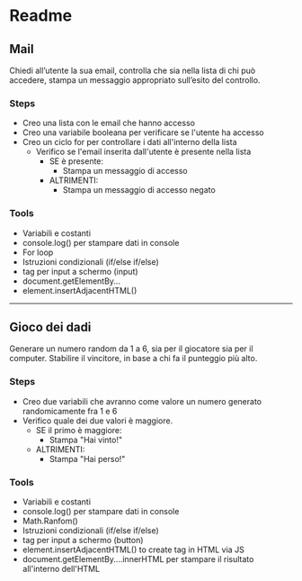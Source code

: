 # Readme
## Mail

Chiedi all’utente la sua email, controlla che sia nella lista di chi può accedere, stampa un messaggio appropriato sull’esito del controllo.

### Steps

- Creo una lista con le email che hanno accesso
- Creo una variabile booleana per verificare se l'utente ha accesso
- Creo un ciclo for per controllare i dati all'interno della lista
  - Verifico se l'email inserita dall'utente è presente nella lista
    - SE è presente:
      - Stampa un messaggio di accesso
    - ALTRIMENTI:
      - Stampa un messaggio di accesso negato
    
### Tools

- Variabili e costanti
- console.log() per stampare dati in console
- For loop
- Istruzioni condizionali (if/else if/else)
- tag per input a schermo (input)
- document.getElementBy...
- element.insertAdjacentHTML()

***

## Gioco dei dadi

Generare un numero random da 1 a 6, sia per il giocatore sia per il computer. Stabilire il vincitore, in base a chi fa il punteggio più alto.

### Steps

- Creo due variabili che avranno come valore un numero generato randomicamente fra 1 e 6
- Verifico quale dei due valori è maggiore.
  - SE il primo è maggiore:
    - Stampa "Hai vinto!"
  - ALTRIMENTI:
    - Stampa "Hai perso!"

### Tools

- Variabili e costanti
- console.log() per stampare dati in console
- Math.Ranfom()
- Istruzioni condizionali (if/else if/else)
- tag per input a schermo (button)
- element.insertAdjacentHTML() to create tag in HTML via JS
- document.getElementBy....innerHTML per stampare il risultato all'interno dell'HTML 